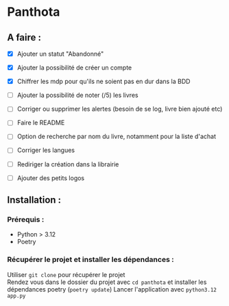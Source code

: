 # Panthota

## A faire : 

- [X] Ajouter un statut "Abandonné"
- [X] Ajouter la possibilité de créer un compte
- [X] Chiffrer les mdp pour qu'ils ne soient pas en dur dans la BDD
- [ ] Ajouter la possibilité de noter (/5) les livres
- [ ] Corriger ou supprimer les alertes (besoin de se log, livre bien ajouté etc)
- [ ] Faire le README
- [ ] Option de recherche par nom du livre, notamment pour la liste d'achat
- [ ] Corriger les langues
- [ ] Rediriger la création dans la librairie
- [ ] Ajouter des petits logos




## Installation : 

### Prérequis :

- Python > 3.12
- Poetry

### Récupérer le projet et installer les dépendances :
Utiliser `git clone` pour récupérer le projet \
Rendez vous dans le dossier du projet avec `cd panthota` et installer les dépendances poetry (`poetry update`)
Lancer l'application avec `python3.12 app.py`
